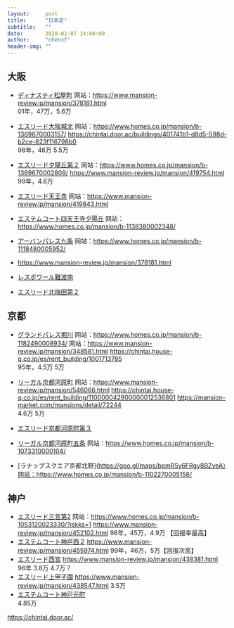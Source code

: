 ```yaml
---
layout:     post
title:      "日本定"
subtitle:   ""
date:       2020-02-07 14:00:00
author:     "chenxf"
header-img: ""
---
```


## 大阪

* [ディナスティ松屋町](https://goo.gl/maps/eM8LgR4BJuV9vS8f6)  网站：https://www.mansion-review.jp/mansion/378181.html  
01年，47万，5.6万
* [エスリード大阪城北](https://goo.gl/maps/re2HrDRKAdPD6NtJA)  网站：https://www.homes.co.jp/mansion/b-1369670003157/   <https://chintai.door.ac/buildings/401741b1-d8d5-598d-b2ce-823f116798b0>   
98年，46万 5.5万
* [エスリード夕陽丘第２](https://goo.gl/maps/QXEoBPxBsFzP9LAv6)  网站：https://www.homes.co.jp/mansion/b-1369670002809/  https://www.mansion-review.jp/mansion/419754.html 
99年，4.6万  

* [エスリード天王寺](https://goo.gl/maps/1qMysKi7yFrNheCo6)  网站：https://www.mansion-review.jp/mansion/419843.html

* [エステムコート四天王寺夕陽丘]()  网站：https://www.homes.co.jp/mansion/b-1138380002348/

* [アーバンパレス九条]()  网站：https://www.homes.co.jp/mansion/b-1118480005952/

* []()  https://www.mansion-review.jp/mansion/378181.html

* [レスポワール難波南]()

* [エスリード北梅田第２]()



## 京都

* [グランドパレス堀川](https://goo.gl/maps/RumDmTykwRrPKrb7A)  网站：https://www.homes.co.jp/mansion/b-1182490008934/  网站：https://www.mansion-review.jp/mansion/348581.html  https://chintai.house-q.co.jp/es/rent_building/1001713785  
95年，4.5万 5万

* [リーガル京都河原町](https://goo.gl/maps/wHDVY47wVRmCt1Zv7)  网站：https://www.mansion-review.jp/mansion/546066.html   <https://chintai.house-q.co.jp/es/rent_building/110000042900000012536801>   https://mansion-market.com/mansions/detail/72244  
4.6万 5万
* [エスリード京都河原町第３](https://goo.gl/maps/wV9SZwi1HzB36e456)

* [リーガル京都河原町五条](https://goo.gl/maps/vpw6bVZpGAwkWkkT6)  网站：https://www.homes.co.jp/mansion/b-1073310000104/
* [ラナップスクエア京都北野](https://goo.gl/maps/bpmR5y6FRgy8BZveA）网站：https://www.homes.co.jp/mansion/b-1102270005158/



## 神户

* [エスリード三宮第2](https://goo.gl/maps/8SU6eMstg2p8Rp2y9)  网站：https://www.homes.co.jp/mansion/b-1053120023330/?iskks=1    https://www.mansion-review.jp/mansion/452102.html 98年，45万，4.9万 【回报率最高】
* [エステムコート神戸西２](https://goo.gl/maps/Wu1kdkjTb3sbCt7VA)    https://www.mansion-review.jp/mansion/455974.html 
99年，46万，5万【回报次高】
* [エスリード西宮](https://goo.gl/maps/rcVm68fBoWvHRKW8A)    https://www.mansion-review.jp/mansion/438381.html  
96年 3.8万  4.7万？
* [エスリード上甲子園]()    https://www.mansion-review.jp/mansion/438547.html 
3.5万
* [エステムコート神戸元町](https://www.mansion-review.jp/mansion/451921.html)  
4.85万





https://chintai.door.ac/



[]()

[]()

[]()

[]()

[]()

[]()

[]()

[]()

[]()

[]()

